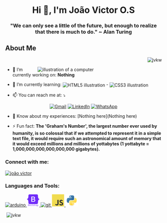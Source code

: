 <h1 align="center">Hi 👋, I'm João Victor O.S</h1>
<h3 align="center">"We can only see a little of the future, but enough to realize that there is much to do." ~ Alan Turing</h3>

## About Me

<p align="right"> <img src="https://komarev.com/ghpvc/?username=jvkw&label=Profile%20views&color=0e75b6&style=flat" alt="jvkw" /> </p>
<img src="https://raw.githubusercontent.com/MicaelliMedeiros/micaellimedeiros/master/image/computer-illustration.png" alt="illustration of a computer" min-width="400px" max-width="400px" width="400px" align="right">

- 🔭 I’m currently working on: **Nothing**

- 🌱 I’m currently learning:
<img src="https://img.shields.io/badge/-HTML5-333333?style=flat&logo=HTML5" alt="HTML5 illustration" align="center"></img> -
<img src="https://img.shields.io/badge/-CSS-333333?style=flat&logo=CSS3&logoColor=1572B6" alt="CSS3 illustration" align="center"></img>

<!--

- 👯 I’m looking to collaborate on: **Nothing**

- 🤝 I’m looking for help with: **Nothing**

- 👨‍💻 All of my projects are available at: [Nothing here]

- 📝 I regularly write articles on: [Nothing here]

- 💬 Ask me about: **[Nothing] ( I'm antisocial ) <3**

-->

- 📫 You can reach me at: ⤵️
<p align="center">
  <a href="mailto:joaovictor.os064@gmail.com" title="Gmail">
  <img src="https://img.shields.io/badge/-Gmail-FF0000?style=flat-square&labelColor=FF0000&logo=gmail&logoColor=white&link=LINK-DO-SEU-GMAIL" alt="Gmail"/></a>
  <a href="https://www.linkedin.com/in/jo%C3%A3o-victor-oliveira-santos/" title="LinkedIn">
  <img src="https://img.shields.io/badge/-Linkedin-0e76a8?style=flat-square&logo=Linkedin&logoColor=white&link=LINK-DO-SEU-LINKEDIN" alt="LinkedIn"/></a>
  <a href="https://wa.me/558898252461" title="WhatsApp">
  <img src="https://img.shields.io/badge/-WhatsApp-25d366?style=flat-square&labelColor=25d366&logo=whatsapp&logoColor=white&link=API-DO-SEU-WHATSAPP" alt="WhatsApp"/></a>
  <!--
  <a href="#" title="Facebook">
  <img src="https://img.shields.io/badge/-Facebook-3b5998?style=flat-square&labelColor=3b5998&logo=facebook&logoColor=white&link=LINK-DO-SEU-FACEBOOK" alt="Facebook"/></a>
  <a href="#" title="Instagram">
  <img src="https://img.shields.io/badge/-Instagram-DF0174?style=flat-square&labelColor=DF0174&logo=instagram&logoColor=white&link=LINK-DO-SEU-INSTAGRAM" alt="Instagram"/></a>
  -->
</p>

- 📄 Know about my experiences: [Nothing here](Nothing here)

- ⚡ Fun fact: **The 'Graham's Number', the largest number ever used by humanity, is so colossal that if we attempted to represent it in a simple text file, it would require such an astronomical amount of memory that it would exceed millions and millions of yottabytes (1 yottabyte = 1,000,000,000,000,000,000 gigabytes).**

<h3 align="left">Connect with me:</h3>
<p align="left">
<a href="https://codepen.io/joão victor" target="blank"><img align="center" src="https://raw.githubusercontent.com/rahuldkjain/github-profile-readme-generator/master/src/images/icons/Social/codepen.svg" alt="joão victor" height="30" width="40" /></a>

<h3 align="left">Languages and Tools:</h3>
<p align="left"> <a href="https://www.arduino.cc/" target="_blank" rel="noreferrer"> <img src="https://cdn.worldvectorlogo.com/logos/arduino-1.svg" alt="arduino" width="40" height="40"/> </a> <a href="https://getbootstrap.com" target="_blank" rel="noreferrer"> <img src="https://raw.githubusercontent.com/devicons/devicon/master/icons/bootstrap/bootstrap-plain-wordmark.svg" alt="bootstrap" width="40" height="40"/> </a> <a href="https://git-scm.com/" target="_blank" rel="noreferrer"> <img src="https://www.vectorlogo.zone/logos/git-scm/git-scm-icon.svg" alt="git" width="40" height="40"/> </a> <a href="https://developer.mozilla.org/en-US/docs/Web/JavaScript" target="_blank" rel="noreferrer"> <img src="https://raw.githubusercontent.com/devicons/devicon/master/icons/javascript/javascript-original.svg" alt="javascript" width="40" height="40"/> </a> <a href="https://www.python.org" target="_blank" rel="noreferrer"> <img src="https://raw.githubusercontent.com/devicons/devicon/master/icons/python/python-original.svg" alt="python" width="40" height="40"/> </a> </p>

<p>&nbsp;<img align="center" src="https://github-readme-stats.vercel.app/api?username=jvkw&show_icons=true&locale=en" alt="jvkw" /></p>
